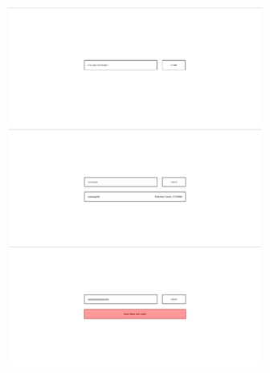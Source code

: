 <img src="./screenshots/default.png"/>
<img src="./screenshots/fetch.png"/>      
<img src="./screenshots/error.png"/>      